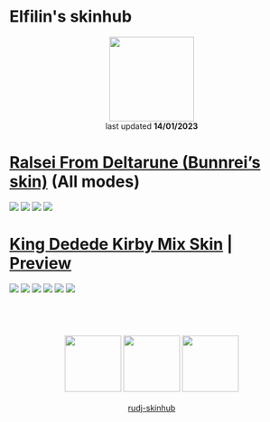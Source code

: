 # Elfilin's skinhub
<p align="center">
<a href="https://osu.ppy.sh/users/12640485">
  <img src="https://a.ppy.sh/12640485"  
       width="150"
       height="150"></a>
<br>
last updated <b>14/01/2023</b>
</p>

# [Ralsei From Deltarune (Bunnrei’s skin)](https://github.com/rudj-skinhub/woal/raw/tyfh/elfilin/ralseifromdeltarune.osk) (All modes)
[![](https://i.imgur.com/9YeZdjg.png)](https://github.com/rudj-skinhub/woal/raw/tyfh/elfilin/ralseifromdeltarune.osk)
[![](https://i.imgur.com/RJ84OpF.png)](https://github.com/rudj-skinhub/woal/raw/tyfh/elfilin/ralseifromdeltarune.osk)
[![](https://i.imgur.com/l5r0X8a.png)](https://github.com/rudj-skinhub/woal/raw/tyfh/elfilin/ralseifromdeltarune.osk)
[![](https://i.imgur.com/QltiPTc.png)](https://github.com/rudj-skinhub/woal/raw/tyfh/elfilin/ralseifromdeltarune.osk)

# [King Dedede Kirby Mix Skin](https://github.com/rudj-skinhub/woal/raw/tyfh/elfilin/King%20Dedede%20Kirby%20Mix%20Skin.osk) | [Preview](https://youtu.be/Qfaevdz2vTE)
[![](https://i.imgur.com/5jmjpAd.png)](https://github.com/rudj-skinhub/woal/raw/tyfh/elfilin/King%20Dedede%20Kirby%20Mix%20Skin.osk)
[![](https://i.imgur.com/nAoUUeD.png)](https://github.com/rudj-skinhub/woal/raw/tyfh/elfilin/King%20Dedede%20Kirby%20Mix%20Skin.osk)
[![](https://i.imgur.com/PQo1e0D.png)](https://github.com/rudj-skinhub/woal/raw/tyfh/elfilin/King%20Dedede%20Kirby%20Mix%20Skin.osk)
[![](https://i.imgur.com/Diq2RPH.png)](https://github.com/rudj-skinhub/woal/raw/tyfh/elfilin/King%20Dedede%20Kirby%20Mix%20Skin.osk)
[![](https://i.imgur.com/KjcqnWG.png)](https://github.com/rudj-skinhub/woal/raw/tyfh/elfilin/King%20Dedede%20Kirby%20Mix%20Skin.osk)
[![](https://i.imgur.com/M7r49ij.png)](https://github.com/rudj-skinhub/woal/raw/tyfh/elfilin/King%20Dedede%20Kirby%20Mix%20Skin.osk)

#
<p align="center">
  <br></br>
  <a href="https://www.twitch.tv/bandanawdee">
  <img src="https://i.imgur.com/HM030lk.png" 
       width="100" 
       height="100"></a>
  <a href="https://www.youtube.com/channel/UCeHGgOawQTMK5VZSYMyOSUg">
  <img src="https://i.imgur.com/YWbDUUy.png"  
       width="100" 
       height="100"></a>
  <a href="https://twitter.com/elfilin_osu">
  <img src="https://i.imgur.com/PUQ5uWf.png" 
       width="100" 
       height="100"></a>
  <br></br>
  <a href="README.md">rudj-skinhub</a>
 </p>
